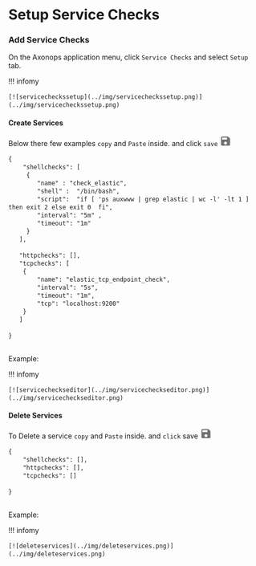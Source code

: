 # Setup Service Checks



###  Add Service Checks

On the Axonops application menu, click `Service Checks` and select `Setup` tab.

!!! infomy 

    [![servicecheckssetup](../img/servicecheckssetup.png)](../img/servicecheckssetup.png)



####  Create Services

Below there few examples `copy` and `Paste` inside. and click `save` <span class="buttons"> [![save](../img/disk.png)](../img/disk.png) </span>


``` jsonld
{
    "shellchecks": [
     {
        "name" : "check_elastic",
        "shell" :  "/bin/bash",
        "script":  "if [ 'ps auxwww | grep elastic | wc -l' -lt 1 ] then exit 2 else exit 0  fi",
        "interval": "5m" ,
        "timeout": "1m" 
     }
   ],
 
   "httpchecks": [],
   "tcpchecks": [
    {
        "name": "elastic_tcp_endpoint_check",
        "interval": "5s",
        "timeout": "1m",
        "tcp": "localhost:9200"
    }
   ]
 
}
               
```

Example:

!!! infomy

    
    [![servicecheckseditor](../img/servicecheckseditor.png)](../img/servicecheckseditor.png)


####  Delete Services

To Delete a service `copy` and `Paste` inside. and `click` save <span class="buttons"> [![save](../img/disk.png)](../img/disk.png) </span>

``` jsonld
{
    "shellchecks": [],
    "httpchecks": [],
    "tcpchecks": []

}
               
```

Example:

!!! infomy

    
    [![deleteservices](../img/deleteservices.png)](../img/deleteservices.png)

